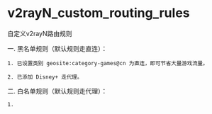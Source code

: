 # v2rayN_custom_routing_rules
自定义v2rayN路由规则

一. 黑名单规则（默认规则走直连）：
    
    1. 已设置类别 geosite:category-games@cn 为直连，即可节省大量游戏流量。
    
    2. 已添加 Disney+ 走代理。
    
二. 白名单规则（默认规则走代理）：

    1. 
